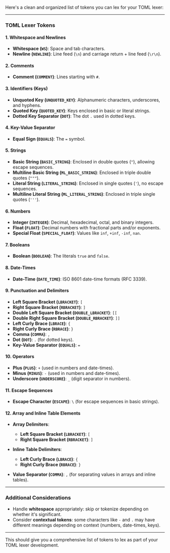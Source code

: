 Here's a clean and organized list of tokens you can lex for your TOML lexer:

---

### **TOML Lexer Tokens**

#### **1. Whitespace and Newlines**
- **Whitespace (`WS`)**: Space and tab characters.
- **Newline (`NEWLINE`)**: Line feed (`\n`) and carriage return + line feed (`\r\n`).

#### **2. Comments**
- **Comment (`COMMENT`)**: Lines starting with `#`.

#### **3. Identifiers (Keys)**
- **Unquoted Key (`UNQUOTED_KEY`)**: Alphanumeric characters, underscores, and hyphens.
- **Quoted Key (`QUOTED_KEY`)**: Keys enclosed in basic or literal strings.
- **Dotted Key Separator (`DOT`)**: The dot `.` used in dotted keys.

#### **4. Key-Value Separator**
- **Equal Sign (`EQUALS`)**: The `=` symbol.

#### **5. Strings**
- **Basic String (`BASIC_STRING`)**: Enclosed in double quotes (`"`), allowing escape sequences.
- **Multiline Basic String (`ML_BASIC_STRING`)**: Enclosed in triple double quotes (`"""`).
- **Literal String (`LITERAL_STRING`)**: Enclosed in single quotes (`'`), no escape sequences.
- **Multiline Literal String (`ML_LITERAL_STRING`)**: Enclosed in triple single quotes (`'''`).

#### **6. Numbers**
- **Integer (`INTEGER`)**: Decimal, hexadecimal, octal, and binary integers.
- **Float (`FLOAT`)**: Decimal numbers with fractional parts and/or exponents.
- **Special Float (`SPECIAL_FLOAT`)**: Values like `inf`, `+inf`, `-inf`, `nan`.

#### **7. Booleans**
- **Boolean (`BOOLEAN`)**: The literals `true` and `false`.

#### **8. Date-Times**
- **Date-Time (`DATE_TIME`)**: ISO 8601 date-time formats (RFC 3339).

#### **9. Punctuation and Delimiters**
- **Left Square Bracket (`LBRACKET`)**: `[`
- **Right Square Bracket (`RBRACKET`)**: `]`
- **Double Left Square Bracket (`DOUBLE_LBRACKET`)**: `[[`
- **Double Right Square Bracket (`DOUBLE_RBRACKET`)**: `]]`
- **Left Curly Brace (`LBRACE`)**: `{`
- **Right Curly Brace (`RBRACE`)**: `}`
- **Comma (`COMMA`)**: `,`
- **Dot (`DOT`)**: `.` (for dotted keys).
- **Key-Value Separator (`EQUALS`)**: `=`

#### **10. Operators**
- **Plus (`PLUS`)**: `+` (used in numbers and date-times).
- **Minus (`MINUS`)**: `-` (used in numbers and date-times).
- **Underscore (`UNDERSCORE`)**: `_` (digit separator in numbers).

#### **11. Escape Sequences**
- **Escape Character (`ESCAPE`)**: `\` (for escape sequences in basic strings).

#### **12. Array and Inline Table Elements**
- **Array Delimiters**:
  - **Left Square Bracket (`LBRACKET`)**: `[`
  - **Right Square Bracket (`RBRACKET`)**: `]`
  
- **Inline Table Delimiters**:
  - **Left Curly Brace (`LBRACE`)**: `{`
  - **Right Curly Brace (`RBRACE`)**: `}`

- **Value Separator (`COMMA`)**: `,` (for separating values in arrays and inline tables).

---

### **Additional Considerations**
- Handle **whitespace** appropriately: skip or tokenize depending on whether it's significant.
- Consider **contextual tokens**: some characters like `-` and `.` may have different meanings depending on context (numbers, date-times, keys).

---

This should give you a comprehensive list of tokens to lex as part of your TOML lexer development.
